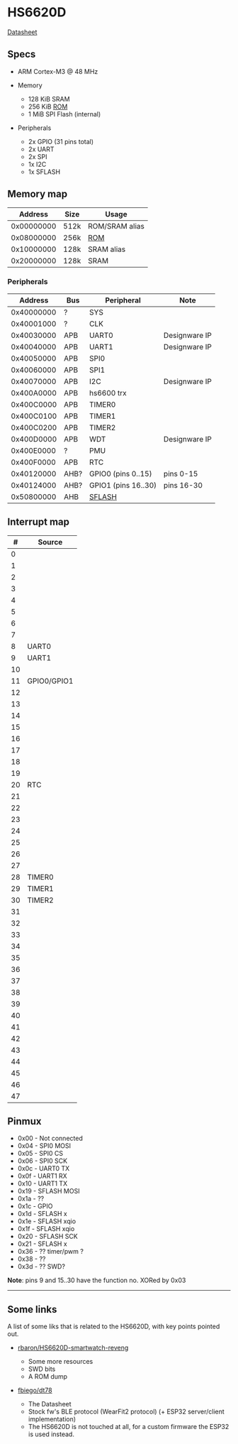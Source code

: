 # HS6620D

[Datasheet](https://github.com/fbiego/dt78/blob/master/datasheets/HS6620D_data_sheet_V3.0.pdf)

## Specs

- ARM Cortex-M3 @ 48 MHz

- Memory
  - 128 KiB SRAM
  - 256 KiB [ROM](rom.md)
  - 1 MiB SPI Flash (internal)

- Peripherals
  - 2x GPIO (31 pins total)
  - 2x UART
  - 2x SPI
  - 1x I2C
  - 1x SFLASH

## Memory map

|  Address   | Size |     Usage      |
|------------|------|----------------|
| 0x00000000 | 512k | ROM/SRAM alias |
| 0x08000000 | 256k | [ROM](rom.md)  |
| 0x10000000 | 128k | SRAM alias     |
| 0x20000000 | 128k | SRAM           |

### Peripherals

|  Address   | Bus |       Peripheral        |       Note       |
|------------|-----|-------------------------|------------------|
| 0x40000000 |  ?  | SYS                     |                  |
| 0x40001000 |  ?  | CLK                     |                  |
| 0x40030000 | APB | UART0                   | Designware IP    |
| 0x40040000 | APB | UART1                   | Designware IP    |
| 0x40050000 | APB | SPI0                    |                  |
| 0x40060000 | APB | SPI1                    |                  |
| 0x40070000 | APB | I2C                     | Designware IP    |
| 0x400A0000 | APB | hs6600 trx              |                  |
| 0x400C0000 | APB | TIMER0                  |                  |
| 0x400C0100 | APB | TIMER1                  |                  |
| 0x400C0200 | APB | TIMER2                  |                  |
| 0x400D0000 | APB | WDT                     | Designware IP    |
| 0x400E0000 |  ?  | PMU                     |                  |
| 0x400F0000 | APB | RTC                     |                  |
| 0x40120000 | AHB? | GPIO0 (pins 0..15)     | pins 0-15        |
| 0x40124000 | AHB? | GPIO1 (pins 16..30)    | pins 16-30       |
| 0x50800000 | AHB | [SFLASH](/ip/sflash.md) |                  |

## Interrupt map

| #  |       Source        |
|----|---------------------|
| 0  |                     |
| 1  |                     |
| 2  |                     |
| 3  |                     |
| 4  |                     |
| 5  |                     |
| 6  |                     |
| 7  |                     |
| 8  | UART0               |
| 9  | UART1               |
| 10 |                     |
| 11 | GPIO0/GPIO1         |
| 12 |                     |
| 13 |                     |
| 14 |                     |
| 15 |                     |
| 16 |                     |
| 17 |                     |
| 18 |                     |
| 19 |                     |
| 20 | RTC                 |
| 21 |                     |
| 22 |                     |
| 23 |                     |
| 24 |                     |
| 25 |                     |
| 26 |                     |
| 27 |                     |
| 28 | TIMER0              |
| 29 | TIMER1              |
| 30 | TIMER2              |
| 31 |                     |
| 32 |                     |
| 33 |                     |
| 34 |                     |
| 35 |                     |
| 36 |                     |
| 37 |                     |
| 38 |                     |
| 39 |                     |
| 40 |                     |
| 41 |                     |
| 42 |                     |
| 43 |                     |
| 44 |                     |
| 45 |                     |
| 46 |                     |
| 47 |                     |

## Pinmux

- 0x00 - Not connected
- 0x04 - SPI0 MOSI
- 0x05 - SPI0 CS
- 0x06 - SPI0 SCK
- 0x0c - UART0 TX
- 0x0f - UART1 RX
- 0x10 - UART1 TX
- 0x19 - SFLASH MOSI
- 0x1a - ??
- 0x1c - GPIO
- 0x1d - SFLASH x
- 0x1e - SFLASH xqio
- 0x1f - SFLASH xqio
- 0x20 - SFLASH SCK
- 0x21 - SFLASH x
- 0x36 - ?? timer/pwm ?
- 0x38 - ??
- 0x3d - ?? SWD?

**Note**: pins 9 and 15..30 have the function no. XORed by 0x03

----

## Some links

A list of some liks that is related to the HS6620D, with key points pointed out.

- [rbaron/HS6620D-smartwatch-reveng](https://github.com/rbaron/HS6620D-smartwatch-reveng)
  - Some more resources
  - SWD bits
  - A ROM dump

- [fbiego/dt78](https://github.com/fbiego/dt78)
  - The Datasheet
  - Stock fw's BLE protocol (WearFit2 protocol) (+ ESP32 server/client implementation)
  - The HS6620D is not touched at all, for a custom firmware the ESP32 is used instead.
